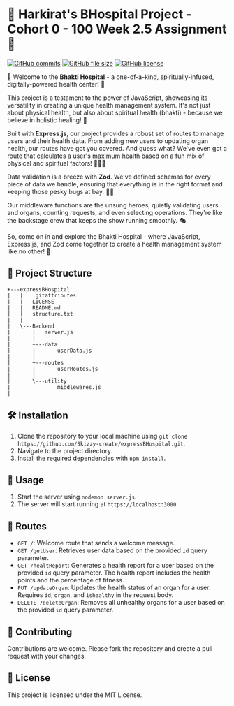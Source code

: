 # 🏥 Harkirat's BHospital Project - Cohort 0 - 100 Week 2.5 Assignment 🚀

[![GitHub commits](https://img.shields.io/github/commits-since/Skizzy-create/expressBHospital/latest.svg)](https://github.com/Skizzy-create/expressBHospital/commits)
[![GitHub file size](https://img.shields.io/github/size/Skizzy-create/expressBHospital/README.md.svg)](https://github.com/Skizzy-create/expressBHospital/blob/main/README.md)
[![GitHub license](https://img.shields.io/github/license/Skizzy-create/expressBHospital.svg)](https://github.com/Skizzy-create/expressBHospital/blob/main/LICENSE)

🚀 Welcome to the **Bhakti Hospital** - a one-of-a-kind, spiritually-infused, digitally-powered health center! 🏥

This project is a testament to the power of JavaScript, showcasing its versatility in creating a unique health management system. It's not just about physical health, but also about spiritual health (bhakti) - because we believe in holistic healing! 💖

Built with **Express.js**, our project provides a robust set of routes to manage users and their health data. From adding new users to updating organ health, our routes have got you covered. And guess what? We've even got a route that calculates a user's maximum health based on a fun mix of physical and spiritual factors! 💪🧘‍♀️

Data validation is a breeze with **Zod**. We've defined schemas for every piece of data we handle, ensuring that everything is in the right format and keeping those pesky bugs at bay. 🐛🚫

Our middleware functions are the unsung heroes, quietly validating users and organs, counting requests, and even selecting operations. They're like the backstage crew that keeps the show running smoothly. 🎭

So, come on in and explore the Bhakti Hospital - where JavaScript, Express.js, and Zod come together to create a health management system like no other! 🎉

## 📂 Project Structure

```
+---expressBHospital
|   |   .gitattributes
|   |   LICENSE
|   |   README.md
|   |   structure.txt
|   |
|   \---Backend
|       |   server.js
|       |
|       +---data
|       |       userData.js
|       |
|       +---routes
|       |       userRoutes.js
|       |
|       \---utility
|               middlewares.js
|

```

## 🛠️ Installation

1. Clone the repository to your local machine using `git clone https://github.com/Skizzy-create/expressBHospital.git`.
2. Navigate to the project directory.
3. Install the required dependencies with `npm install`.

## 🚀 Usage

1. Start the server using `nodemon server.js`.
2. The server will start running at `https://localhost:3000`.

## 🚦 Routes

- `GET /`: Welcome route that sends a welcome message.
- `GET /getUser`: Retrieves user data based on the provided `id` query parameter.
- `GET /healtReport`: Generates a health report for a user based on the provided `id` query parameter. The health report includes the health points and the percentage of fitness.
- `PUT /updateOrgan`: Updates the health status of an organ for a user. Requires `id`, `organ`, and `ishealthy` in the request body.
- `DELETE /deleteOrgan`: Removes all unhealthy organs for a user based on the provided `id` query parameter.

## 🤝 Contributing

Contributions are welcome. Please fork the repository and create a pull request with your changes.

## 📄 License

This project is licensed under the MIT License.
